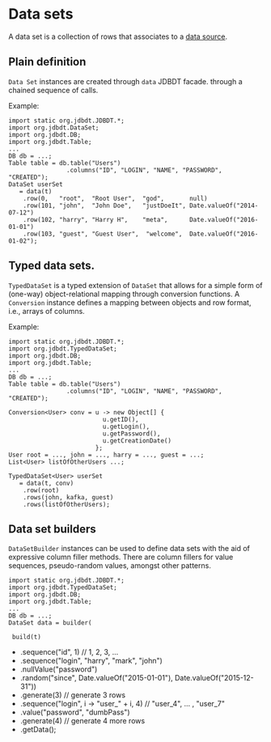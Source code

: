 
# Data sets

A data set is a collection of rows that associates to a [data source](DataSources.html). 


## Plain definition 

`Data Set` instances are created through `data` JDBDT facade.
through a chained sequence of calls.

Example:

    import static org.jdbdt.JDBDT.*;
    import org.jdbdt.DataSet;
    import org.jdbdt.DB;
    import org.jdbdt.Table;
    ...
	DB db = ...;
	Table table = db.table("Users")
	                .columns("ID", "LOGIN", "NAME", "PASSWORD", "CREATED");
	DataSet userSet 
       = data(t)
		.row(0,   "root",  "Root User",  "god",       null)
	    .row(101, "john",  "John Doe",   "justDoeIt", Date.valueOf("2014-07-12")
	    .row(102, "harry", "Harry H",    "meta",      Date.valueOf("2016-01-01")
	    .row(103, "guest", "Guest User",  "welcome",  Date.valueOf("2016-01-02");

## Typed data sets.

`TypedDataSet` is a typed extension of `DataSet` that allows for a simple
form of (one-way) object-relational mapping through conversion functions.
A `Conversion` instance defines a mapping between objects and row format, i.e.,
arrays of columns.

Example:

    import static org.jdbdt.JDBDT.*;
    import org.jdbdt.TypedDataSet;
    import org.jdbdt.DB;
    import org.jdbdt.Table;
    ...
	DB db = ...;
	Table table = db.table("Users")
	                .columns("ID", "LOGIN", "NAME", "PASSWORD", "CREATED");
     
	Conversion<User> conv = u -> new Object[] {  
	                          u.getID(), 
	                          u.getLogin(),
	                          u.getPassword(),
	                          u.getCreationDate() 
	                        };
    User root = ..., john = ..., harry = ..., guest = ...;
	List<User> listOfOtherUsers ...;  
	                 
	TypedDataSet<User> userSet  
	   = data(t, conv)
		.row(root)
		.rows(john, kafka, guest)
		.rows(listOfOtherUsers);

## Data set builders
 
`DataSetBuilder` instances can be used to define data sets 
with the aid of expressive column filler methods. 
There are column fillers for value sequences, pseudo-random values,
amongst other patterns. 


    import static org.jdbdt.JDBDT.*;
    import org.jdbdt.TypedDataSet;
    import org.jdbdt.DB;
    import org.jdbdt.Table;
    ...
	DB db = ...;
	DataSet data = builder(
	
     build(t)
 *    .sequence("id", 1) // 1, 2, 3, ...
 *    .sequence("login", "harry", "mark", "john")
 *    .nullValue("password")
 *    .random("since", Date.valueOf("2015-01-01"), Date.valueOf("2015-12-31"))
 *    .generate(3) // generate 3 rows
 *    .sequence("login", i -&gt; "user_" + i, 4)  // "user_4", ... , "user_7"
 *    .value("password", "dumbPass")
 *    .generate(4) // generate 4 more rows 
 *    .getData();   
 
